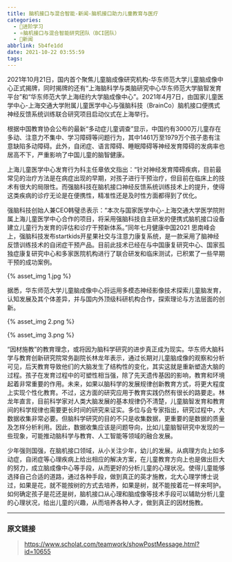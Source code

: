 ```yaml
---
title: 脑机接口与混合智能-新闻-脑机接口助力儿童教育与医疗
categories:
  - 🌙进阶学习
  - ⭐脑机接口与混合智能研究团队（BCI团队）
  - 💫新闻
abbrlink: 5b4fe1dd
date: 2021-10-22 03:55:59
tags:
---
```


2021年10月21日，国内首个聚焦儿童脑成像研究机构-华东师范大学儿童脑成像中心正式揭牌，同时揭牌的还有“上海脑科学与类脑研究中心华东师范大学脑智发育平台”和“华东师范大学上海纽约大学脑成像中心”。2021年4月7日，由国家儿童医学中心-上海交通大学附属儿童医学中心与强脑科技（BrainCo）脑机接口便携式神经反馈系统训练联合研究项目启动仪式在上海举行。

<!--more-->

根据中国教育协会公布的最新“多动症儿童调查”显示，中国约有3000万儿童存在多动、注意力不集中、学习障碍等问题行为，其中1461万至1979万个孩子患有注意缺陷多动障碍。此外，自闭症、语言障碍、睡眠障碍等神经发育障碍的发病率也居高不下，严重影响了中国儿童的脑智健康。

上海儿童医学中心发育行为科主任章依文指出：“针对神经发育障碍疾病，目前最常见的治疗方法是在病症出现的早期，对孩子进行干预治疗，但目前在临床上的技术有很大的局限性。而强脑科技在脑机接口神经反馈系统训练技术上的提升，使得这类疾病的诊疗无论是在便携性，精准性还是及时性方面都得到了优化。

强脑科技创始人兼CEO韩璧丞表示：“本次与国家医学中心-上海交通大学医学院附属上海儿童医学中心合作的项目，将采用强脑科技自主研发的便携式脑机接口设备建立儿童行为发育的评估和诊疗干预新体系。”同年七月健康中国2021 思南峰会上，强脑科技发布startkids开星果社交与注意力康复系统，是一款采用了脑神经反馈训练技术的自闭症干预产品。目前此技术已经在与中国康复研究中心、国家孤独症康复研究中心和多家医院机构进行了联合研发和临床测试，已积累了一些早期干预的成功案例。

{% asset_img 1.jpg %}

据悉，华东师范大学儿童脑成像中心将运用多模态神经影像技术探索儿童脑发育，认知发展及其个体差异，并与国内外顶级科研机构合作，探索理论与方法层面的创新。

{% asset_img 2.png %}

{% asset_img 3.png %}

“因材施教”的教育理念，或将因为脑科学研究的进步真正成为现实。华东师大脑科学与教育创新研究院常务副院长林龙年表示，通过长期对儿童脑成像的观察和分析可见，后天教育导致他们的大脑发生了结构性的变化，其实这就是重新塑造大脑的过程。孩子在发育过程中的可塑性相当强，除了先天遗传基因的影响，教育和环境起着非常重要的作用。未来，如果以脑科学的发展规律创新教育方式，将更大程度上实现个性化教育。不过，这方面的研究应用于教育实践仍然有很长的路要走。林龙年直言，目前科学家对人类大脑发展的基本规律仍不清楚，儿童脑智发育和教育间的科学规律也需要更长时间的研究来证实。多位与会专家指出，研究过程中，大数据收集非常必要。但脑科学研究的目的不只是收集数据，更重要的是数据的质量及怎样分析利用。因此，数据收集应该是问题导向，比如儿童脑智研究中发现的一些现象，可能推动脑科学与教育、人工智能等领域的融合发展。

少年强则国强，在脑机接口领域，从小关注少年，幼儿的发展。从病理方向上如多动症，自闭症等心理疾病上给出相应的解决方案，在儿童教育方向上也是做出巨大的努力，成立脑成像中心等手段，从而更好的分析儿童的心理状况。使得儿童能够选择自己合适的道路，通过各种手段，做到真正的英才施教，北大心理学博士说过，如果是花，就不能按树的方式去培养，如果是树，就不能按着花一样来呵护。如何确定孩子是花还是树，脑机接口从心理和脑成像等技术手段可以辅助分析儿童的心理状况，给出儿童的兴趣，从而培养各种人才，做到真正的因材施教。

***

### 原文链接

> <https://www.scholat.com/teamwork/showPostMessage.html?id=10655>
